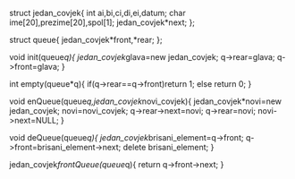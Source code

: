 struct jedan_covjek{
    int ai,bi,ci,di,ei,datum;
    char ime[20],prezime[20],spol[1];
    jedan_covjek*next;
};

struct queue{
	jedan_covjek*front,*rear;
};

void init(queue*q){
	jedan_covjek*glava=new jedan_covjek;
	q->rear=glava;
	q->front=glava;
}

int empty(queue*q){
	if(q->rear==q->front)return 1;
	else return 0;
}

void enQueue(queue*q,jedan_covjek*novi_covjek){
	jedan_covjek*novi=new jedan_covjek;
	novi=novi_covjek;
	q->rear->next=novi;
	q->rear=novi;
	novi->next=NULL;
}

void deQueue(queue*q){
	jedan_covjek*brisani_element=q->front;
	q->front=brisani_element->next;
	delete brisani_element;
}

jedan_covjek*frontQueue(queue*q){
	return q->front->next;
}


